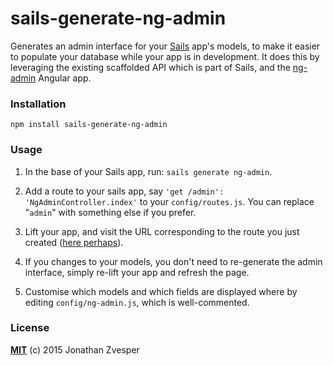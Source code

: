 # sails-generate-ng-admin

Generates an admin interface for your [Sails](http://sailsjs.org) app's models, to make it easier to populate your
database while your app is in development.  It does this by leveraging the existing scaffolded API which is part of
Sails, and the [ng-admin](https://github.com/marmelab/ng-admin) Angular app.


### Installation

`npm install sails-generate-ng-admin`


### Usage

1. In the base of your Sails app, run: `sails generate ng-admin`. 

1. Add a route to your sails app, say `'get /admin': 'NgAdminController.index'` to your `config/routes.js`.  You can
replace "`admin`" with something else if you prefer.

1. Lift your app, and visit the URL corresponding to the route you just created ([here perhaps](http://127.0.0.1:1337/admin)).

1. If you changes to your models, you don't need to re-generate the admin interface, simply re-lift your app and refresh the page.

1. Customise which models and which fields are displayed where by editing `config/ng-admin.js`, which is well-commented.

### License

**[MIT](./LICENSE)**
(c) 2015 Jonathan Zvesper